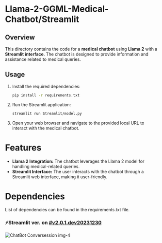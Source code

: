 # Llama-2-GGML-Medical-Chatbot/Streamlit

## Overview
This directory contains the code for a **medical chatbot** using **Llama 2** with a **Streamlit interface**. The chatbot is designed to provide information and assistance related to medical queries.

## Usage
1. Install the required dependencies:
   ```bash
   pip install -r requirements.txt
   ```
2. Run the Streamlit application:
   ```bash
   streamlit run Streamlit/model.py
   ```
3. Open your web browser and navigate to the provided local URL to interact with the medical chatbot.

# Features
 * **Llama 2 Integration:** The chatbot leverages the Llama 2 model for handling medical-related queries.
 * **Streamlit Interface:** The user interacts with the chatbot through a Streamlit web interface, making it user-friendly.

# Dependencies
List of dependencies can be found in the requirements.txt file.

### ⚡Streamlit ver. on [#v2.0.1.dev20231230](https://github.com/ThisIs-Developer/Llama-2-GGML-Medical-Chatbot/releases/tag/v2.0.1.dev20231230)
![ChatBot Conversession img-4](https://github.com/ThisIs-Developer/Llama-2-GGML-Medical-Chatbot/assets/109382325/75eac0c4-79b8-4dc7-8122-36042fa507eb)
